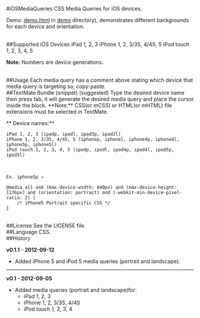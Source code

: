 #iOSMediaQueries
CSS Media Queries for iOS devices.

Demo: [demo.html](https://github.com/ialphan/iOSMediaQueries/blob/master/demo/demo.html) in [demo](https://github.com/ialphan/iOSMediaQueries/tree/master/demo) directory), demonstrates different backgrounds for each device and orientation.

<br />
##Supported iOS Devices
	iPad 1, 2, 3
	iPhone 1, 2, 3/3S, 4/4S, 5
	iPod touch 1, 2, 3, 4, 5
	
**Note:** Numbers are device generations.

<br />
##Usage
Each media query has a comment above stating which device that media query is targeting so, copy-paste.

<br />
##TextMate Bundle (snippet) (suggested)
Type the desired device name then press tab, it will generate the desired media query and place the cursor inside the block. **Note:** CSS(or mCSS) or HTML(or mHTML) file extensions must be selected in TextMate. 

** Device names:**

	iPad 1, 2, 3 (ipadp, ipadl, ipad3p, ipad3l)
	iPhone 1, 2, 3/3S, 4/4S, 5 (iphonep, iphonel, iphone4p, iphone4l, iphone5p, iphone5l)
	iPod touch 1, 2, 3, 4, 5 (ipodp, ipodl, ipod4p, ipod4l, ipod5p, ipod5l)

<br />
	
	Ex. iphone5p →
	
	@media all and (max-device-width: 640px) and (max-device-height: 1136px) and (orientation: portrait) and (-webkit-min-device-pixel-ratio: 2) {
		/* iPhone5 Portrait specific CSS */
	}

<br />
##License
See the LICENSE file.

<br />
##Language
CSS.

<br/>
##History

**v0.1.1 - 2012-09-12**

  * Added iPhone 5 and iPod 5 media queries (portrait and landscape).

***

**v0.1 - 2012-09-05**


* Added media queries (portrait and landscape)for:
  * iPad 1, 2, 3
  * iPhone 1, 2, 3/3S, 4/4S
  * iPod touch 1, 2, 3, 4